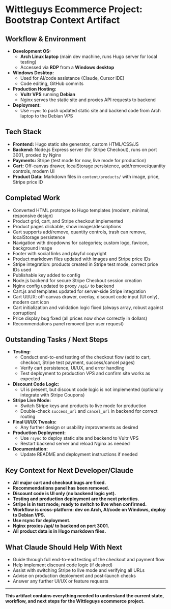 # Wittleguys Ecommerce Project: Bootstrap Context Artifact

## Workflow & Environment
- **Development OS:**
  - **Arch Linux laptop** (main dev machine, runs Hugo server for local testing)
  - Accessed via **RDP** from a **Windows desktop**
- **Windows Desktop:**
  - Used for AI/code assistance (Claude, Cursor IDE)
  - Code editing, GitHub commits
- **Production Hosting:**
  - **Vultr VPS** running **Debian**
  - Nginx serves the static site and proxies API requests to backend
- **Deployment:**
  - Use `rsync` to push updated static site and backend code from Arch laptop to the Debian VPS

## Tech Stack
- **Frontend:** Hugo static site generator, custom HTML/CSS/JS
- **Backend:** Node.js Express server (for Stripe Checkout), runs on port 3001, proxied by Nginx
- **Payments:** Stripe (test mode for now, live mode for production)
- **Cart:** Off-canvas drawer, localStorage persistence, add/remove/quantity controls, modern UI
- **Product Data:** Markdown files in `content/products/` with image, price, Stripe price ID

## Completed Work
- Converted HTML prototype to Hugo templates (modern, minimal, responsive design)
- Product grid, cart, and Stripe checkout implemented
- Product pages clickable, show images/descriptions
- Cart supports add/remove, quantity controls, trash can remove, localStorage persistence
- Navigation with dropdowns for categories; custom logo, favicon, background image
- Footer with social links and playful copyright
- Product markdown files updated with images and Stripe price IDs
- Stripe integration: products created in Stripe test mode, correct price IDs used
- Publishable key added to config
- Node.js backend for secure Stripe Checkout session creation
- Nginx config updated to proxy `/api/` to backend
- Cart.js and templates updated for server-side Stripe integration
- Cart UI/UX: off-canvas drawer, overlay, discount code input (UI only), modern cart icon
- Cart initialization and validation logic fixed (always array, robust against corruption)
- Price display bug fixed (all prices now show correctly in dollars)
- Recommendations panel removed (per user request)

## Outstanding Tasks / Next Steps
- **Testing:**
  - Conduct end-to-end testing of the checkout flow (add to cart, checkout, Stripe test payment, success/cancel pages)
  - Verify cart persistence, UI/UX, and error handling
  - Test deployment to production VPS and confirm site works as expected
- **Discount Code Logic:**
  - UI is present, but discount code logic is not implemented (optionally integrate with Stripe Coupons)
- **Stripe Live Mode:**
  - Switch Stripe keys and products to live mode for production
  - Double-check `success_url` and `cancel_url` in backend for correct routing
- **Final UI/UX Tweaks:**
  - Any further design or usability improvements as desired
- **Production Deployment:**
  - Use `rsync` to deploy static site and backend to Vultr VPS
  - Restart backend server and reload Nginx as needed
- **Documentation:**
  - Update README and deployment instructions if needed

## Key Context for Next Developer/Claude
- **All major cart and checkout bugs are fixed.**
- **Recommendations panel has been removed.**
- **Discount code is UI only (no backend logic yet).**
- **Testing and production deployment are the next priorities.**
- **Stripe is in test mode; ready to switch to live when confirmed.**
- **Workflow is cross-platform: dev on Arch, AI/code on Windows, deploy to Debian VPS.**
- **Use rsync for deployment.**
- **Nginx proxies /api/ to backend on port 3001.**
- **All product data is in Hugo markdown files.**

## What Claude Should Help With Next
- Guide through full end-to-end testing of the checkout and payment flow
- Help implement discount code logic (if desired)
- Assist with switching Stripe to live mode and verifying all URLs
- Advise on production deployment and post-launch checks
- Answer any further UI/UX or feature requests

---

**This artifact contains everything needed to understand the current state, workflow, and next steps for the Wittleguys ecommerce project.** 
